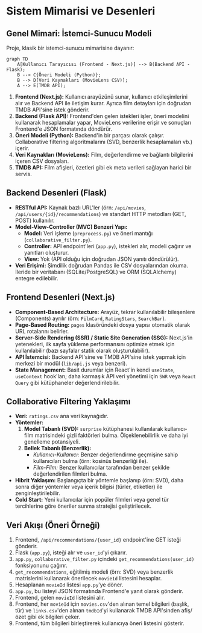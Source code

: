 # Sistem Mimarisi ve Desenleri

## Genel Mimari: İstemci-Sunucu Modeli
Proje, klasik bir istemci-sunucu mimarisine dayanır:

```mermaid
graph TD
    A[Kullanıcı Tarayıcısı (Frontend - Next.js)] --> B(Backend API - Flask);
    B --> C{Öneri Modeli (Python)};
    B --> D[Veri Kaynakları (MovieLens CSV)];
    A --> E(TMDB API);
```

1.  **Frontend (Next.js):** Kullanıcı arayüzünü sunar, kullanıcı etkileşimlerini alır ve Backend API ile iletişim kurar. Ayrıca film detayları için doğrudan TMDB API'sine istek gönderir.
2.  **Backend (Flask API):** Frontend'den gelen istekleri işler, öneri modelini kullanarak hesaplamalar yapar, MovieLens verilerine erişir ve sonuçları Frontend'e JSON formatında döndürür.
3.  **Öneri Modeli (Python):** Backend'in bir parçası olarak çalışır. Collaborative filtering algoritmalarını (SVD, benzerlik hesaplamaları vb.) içerir.
4.  **Veri Kaynakları (MovieLens):** Film, değerlendirme ve bağlantı bilgilerini içeren CSV dosyaları.
5.  **TMDB API:** Film afişleri, özetleri gibi ek meta verileri sağlayan harici bir servis.

## Backend Desenleri (Flask)
-   **RESTful API:** Kaynak bazlı URL'ler (örn: `/api/movies`, `/api/users/{id}/recommendations`) ve standart HTTP metodları (GET, POST) kullanılır.
-   **Model-View-Controller (MVC) Benzeri Yapı:**
    -   **Model:** Veri işleme (`preprocess.py`) ve öneri mantığı (`collaborative_filter.py`).
    -   **Controller:** API endpoint'leri (`app.py`), istekleri alır, modeli çağırır ve yanıtları oluşturur.
    -   **View:** Yok (API olduğu için doğrudan JSON yanıtı döndürülür).
-   **Veri Erişimi:** Şimdilik doğrudan Pandas ile CSV dosyalarından okuma. İleride bir veritabanı (SQLite/PostgreSQL) ve ORM (SQLAlchemy) entegre edilebilir.

## Frontend Desenleri (Next.js)
-   **Component-Based Architecture:** Arayüz, tekrar kullanılabilir bileşenlere (Components) ayrılır (örn: `FilmCard`, `RatingStars`, `SearchBar`).
-   **Page-Based Routing:** `pages` klasöründeki dosya yapısı otomatik olarak URL rotalarını belirler.
-   **Server-Side Rendering (SSR) / Static Site Generation (SSG):** Next.js'in yetenekleri, ilk sayfa yükleme performansını optimize etmek için kullanılabilir (bazı sayfalar statik olarak oluşturulabilir).
-   **API İstemcisi:** Backend API'sine ve TMDB API'sine istek yapmak için merkezi bir modül (`lib/api.js` veya benzeri).
-   **State Management:** Basit durumlar için React'in kendi `useState`, `useContext` hook'ları; daha karmaşık API veri yönetimi için `SWR` veya `React Query` gibi kütüphaneler değerlendirilebilir.

## Collaborative Filtering Yaklaşımı
-   **Veri:** `ratings.csv` ana veri kaynağıdır.
-   **Yöntemler:**
    1.  **Model Tabanlı (SVD):** `surprise` kütüphanesi kullanılarak kullanıcı-film matrisindeki gizli faktörleri bulma. Ölçeklenebilirlik ve daha iyi genelleme potansiyeli.
    2.  **Bellek Tabanlı (Benzerlik):**
        -   *Kullanıcı-Kullanıcı:* Benzer değerlendirme geçmişine sahip kullanıcıları bulma (örn: kosinüs benzerliği ile).
        -   *Film-Film:* Benzer kullanıcılar tarafından benzer şekilde değerlendirilen filmleri bulma.
-   **Hibrit Yaklaşım:** Başlangıçta bir yöntemle başlanıp (örn: SVD), daha sonra diğer yöntemler veya içerik bilgisi (türler, etiketler) ile zenginleştirilebilir.
-   **Cold Start:** Yeni kullanıcılar için popüler filmleri veya genel tür tercihlerine göre öneriler sunma stratejisi geliştirilecek.

## Veri Akışı (Öneri Örneği)
1.  Frontend, `/api/recommendations/{user_id}` endpoint'ine GET isteği gönderir.
2.  Flask (`app.py`), isteği alır ve `user_id`'yi çıkarır.
3.  `app.py`, `collaborative_filter.py` içindeki `get_recommendations(user_id)` fonksiyonunu çağırır.
4.  `get_recommendations`, eğitilmiş modeli (örn: SVD) veya benzerlik matrislerini kullanarak önerilecek `movieId` listesini hesaplar.
5.  Hesaplanan `movieId` listesi `app.py`'ye döner.
6.  `app.py`, bu listeyi JSON formatında Frontend'e yanıt olarak gönderir.
7.  Frontend, gelen `movieId` listesini alır.
8.  Frontend, her `movieId` için `movies.csv`'den alınan temel bilgileri (başlık, tür) ve `links.csv`'den alınan `tmdbId`'yi kullanarak TMDB API'sinden afiş/özet gibi ek bilgileri çeker.
9.  Frontend, tüm bilgileri birleştirerek kullanıcıya öneri listesini gösterir. 